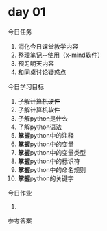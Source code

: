 # day 01

今日任务

1.  消化今日课堂教学内容
2.  整理笔记--使用（x-mind软件）
3.  预习明天内容
4. 和同桌讨论疑惑点

今日学习目标

1. ~~了解计算机硬件~~
2. ~~了解计算机软件~~
3. ~~了解python是什么~~
4. 了~~解python语法~~
5. **掌握**python中的注释
6. **掌握**python中的变量
7. **掌握**python中的变量类型
8. **掌握**python中的标识符
9. **掌握**python中的命名规则
10. **掌握**python的关键字

今日作业

1. 


参考答案

